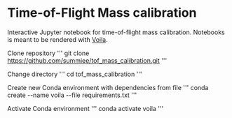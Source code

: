 # Time-of-Flight Mass calibration

Interactive Jupyter notebook for time-of-flight mass calibration. Notebooks is meant to be rendered with [Voila](https://github.com/voila-dashboards/voila).

Clone repository
'''
git clone https://github.com/summiee/tof_mass_calibration.git
'''

Change directory
'''
cd tof_mass_calibration
'''

Create new Conda environment with dependencies from file
'''
conda create --name voila --file requirements.txt
'''

Activate Conda environment
'''
conda activate voila
'''
